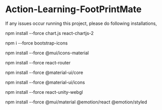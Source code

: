 # Action-Learning-FootPrintMate

If any issues occur running this project, please do following installations,

npm install --force  chart.js react-chartjs-2

npm i --force bootstrap-icons

npm install --force  @mui/icons-material

npm install --force react-router

npm install --force  @material-ui/core

npm install --force  @material-ui/icons

npm install --force  react-unity-webgl

npm install --force  @mui/material @emotion/react @emotion/styled
